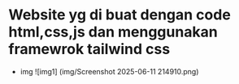 # Website yg di buat dengan code html,css,js dan menggunakan framewrok tailwind css

- img
![img1] (img/Screenshot 2025-06-11 214910.png)
